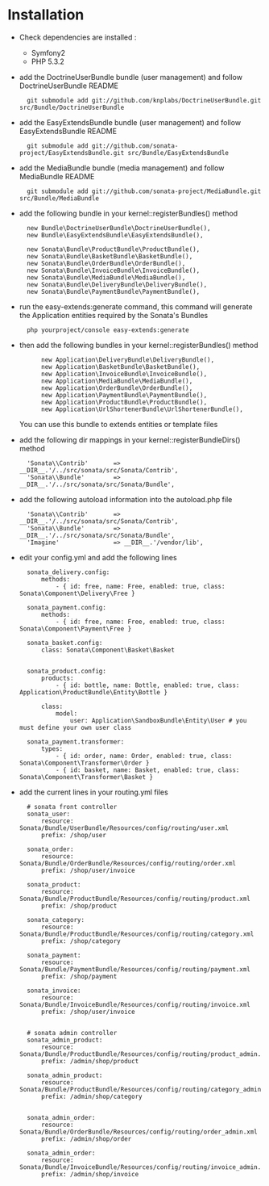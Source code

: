 Installation
============

* Check dependencies are installed :

    * Symfony2
    * PHP 5.3.2

* add the DoctrineUserBundle bundle (user management) and follow DoctrineUserBundle README

        git submodule add git://github.com/knplabs/DoctrineUserBundle.git src/Bundle/DoctrineUserBundle

* add the EasyExtendsBundle bundle (user management) and follow EasyExtendsBundle README

        git submodule add git://github.com/sonata-project/EasyExtendsBundle.git src/Bundle/EasyExtendsBundle

* add the MediaBundle bundle (media management) and follow MediaBundle README

        git submodule add git://github.com/sonata-project/MediaBundle.git src/Bundle/MediaBundle


* add the following bundle in your kernel::registerBundles() method

        new Bundle\DoctrineUserBundle\DoctrineUserBundle(),
        new Bundle\EasyExtendsBundle\EasyExtendsBundle(),

        new Sonata\Bundle\ProductBundle\ProductBundle(),
        new Sonata\Bundle\BasketBundle\BasketBundle(),
        new Sonata\Bundle\OrderBundle\OrderBundle(),
        new Sonata\Bundle\InvoiceBundle\InvoiceBundle(),
        new Sonata\Bundle\MediaBundle\MediaBundle(),
        new Sonata\Bundle\DeliveryBundle\DeliveryBundle(),
        new Sonata\Bundle\PaymentBundle\PaymentBundle(),


* run the easy-extends:generate command, this command will generate the Application entities required by the Sonata's Bundles

        php yourproject/console easy-extends:generate

* then add the following bundles in your kernel::registerBundles() method

            new Application\DeliveryBundle\DeliveryBundle(),
            new Application\BasketBundle\BasketBundle(),
            new Application\InvoiceBundle\InvoiceBundle(),
            new Application\MediaBundle\MediaBundle(),
            new Application\OrderBundle\OrderBundle(),
            new Application\PaymentBundle\PaymentBundle(),
            new Application\ProductBundle\ProductBundle(),
            new Application\UrlShortenerBundle\UrlShortenerBundle(),


  You can use this bundle to extends entities or template files

* add the following dir mappings in your kernel::registerBundleDirs() method

        'Sonata\\Contrib'       => __DIR__.'/../src/sonata/src/Sonata/Contrib',
        'Sonata\\Bundle'        => __DIR__.'/../src/sonata/src/Sonata/Bundle',

* add the following autoload information into the autoload.php file

        'Sonata\\Contrib'       => __DIR__.'/../src/sonata/src/Sonata/Contrib',
        'Sonata\\Bundle'        => __DIR__.'/../src/sonata/src/Sonata/Bundle',
        'Imagine'               => __DIR__.'/vendor/lib',

* edit your config.yml and add the following lines

        sonata_delivery.config:
            methods:
                - { id: free, name: Free, enabled: true, class: Sonata\Component\Delivery\Free }

        sonata_payment.config:
            methods:
                - { id: free, name: Free, enabled: true, class: Sonata\Component\Payment\Free }

        sonata_basket.config:
            class: Sonata\Component\Basket\Basket


        sonata_product.config:
            products:
                - { id: bottle, name: Bottle, enabled: true, class: Application\ProductBundle\Entity\Bottle }

            class:
                model:
                    user: Application\SandboxBundle\Entity\User # you must define your own user class

        sonata_payment.transformer:
            types:
                - { id: order, name: Order, enabled: true, class: Sonata\Component\Transformer\Order }
                - { id: basket, name: Basket, enabled: true, class: Sonata\Component\Transformer\Basket }

* add the current lines in your routing.yml files

        # sonata front controller
        sonata_user:
            resource: Sonata/Bundle/UserBundle/Resources/config/routing/user.xml
            prefix: /shop/user

        sonata_order:
            resource: Sonata/Bundle/OrderBundle/Resources/config/routing/order.xml
            prefix: /shop/user/invoice

        sonata_product:
            resource: Sonata/Bundle/ProductBundle/Resources/config/routing/product.xml
            prefix: /shop/product

        sonata_category:
            resource: Sonata/Bundle/ProductBundle/Resources/config/routing/category.xml
            prefix: /shop/category

        sonata_payment:
            resource: Sonata/Bundle/PaymentBundle/Resources/config/routing/payment.xml
            prefix: /shop/payment

        sonata_invoice:
            resource: Sonata/Bundle/InvoiceBundle/Resources/config/routing/invoice.xml
            prefix: /shop/user/invoice


        # sonata admin controller
        sonata_admin_product:
            resource: Sonata/Bundle/ProductBundle/Resources/config/routing/product_admin.xml
            prefix: /admin/shop/product

        sonata_admin_product:
            resource: Sonata/Bundle/ProductBundle/Resources/config/routing/category_admin.xml
            prefix: /admin/shop/category


        sonata_admin_order:
            resource: Sonata/Bundle/OrderBundle/Resources/config/routing/order_admin.xml
            prefix: /admin/shop/order

        sonata_admin_order:
            resource: Sonata/Bundle/InvoiceBundle/Resources/config/routing/invoice_admin.xml
            prefix: /admin/shop/invoice
